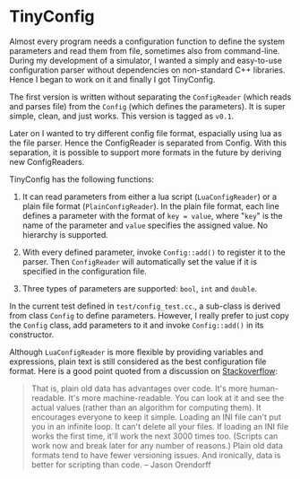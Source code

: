 TinyConfig
==========

Almost every program needs a configuration function to define the system
parameters and read them from file, sometimes also from command-line. During
my development of a simulator, I wanted a simply and easy-to-use configuration
parser without dependencies on non-standard C++ libraries. Hence I began to work 
on it and finally I got TinyConfig. 

The first version is written without separating the `ConfigReader` (which reads 
and parses file) from the `Config` (which defines the parameters). It is super 
simple, clean, and just works. This version is tagged as `v0.1`.

Later on I wanted to try different config file format, espacially using lua as 
the file parser. Hence the ConfigReader is separated from Config. With this 
separation, it is possible to support more formats in the future by deriving new 
ConfigReaders. 

TinyConfig has the following functions:

1. It can read parameters from either a lua script (`LuaConfigReader`) or a plain 
file format (`PlainConfigReader`). In the plain file format, each line defines a 
parameter with the format of `key = value`, where "`key`" is the name of the 
parameter and `value` specifies the assigned value. No hierarchy is supported.

2. With every defined parameter, invoke `Config::add()` to register it to the 
parser. Then `ConfigReader` will automatically set the value if it is specified in 
the configuration file.

3. Three types of parameters are supported: `bool`, `int` and `double`.

In the current test defined in `test/config_test.cc`., a sub-class is derived from
class `Config` to define parameters. However, I really prefer to just copy the 
`Config` class, add parameters to it and invoke `Config::add()` in its constructor.

Although `LuaConfigReader` is more flexible by providing variables and expressions,
plain text is still considered as the best configuration file format. Here is a
good point quoted from a discussion on [Stackoverflow][best_format]:

>That is, plain old data has advantages over code. It's more human-readable. It's more machine-readable. You can look at it and see the actual values (rather than an algorithm for computing them). It encourages everyone to keep it simple. Loading an INI file can't put you in an infinite loop. It can't delete all your files. If loading an INI file works the first time, it'll work the next 3000 times too. (Scripts can work now and break later for any number of reasons.) Plain old data formats tend to have fewer versioning issues. And ironically, data is better for scripting than code. – Jason Orendorff

[best_format]: http://stackoverflow.com/questions/1925305/best-config-file-format
